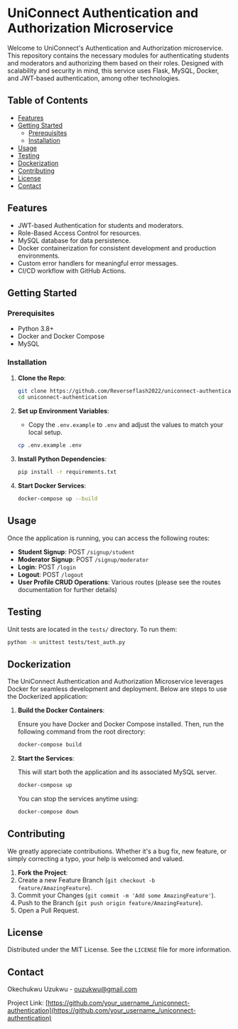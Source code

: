 # UniConnect Authentication and Authorization Microservice

Welcome to UniConnect's Authentication and Authorization microservice. This repository contains the necessary modules for authenticating students and moderators and authorizing them based on their roles. Designed with scalability and security in mind, this service uses Flask, MySQL, Docker, and JWT-based authentication, among other technologies.

## Table of Contents

- [Features](#features)
- [Getting Started](#getting-started)
    - [Prerequisites](#prerequisites)
    - [Installation](#installation)
- [Usage](#usage)
- [Testing](#testing)
- [Dockerization](#dockerization)
- [Contributing](#contributing)
- [License](#license)
- [Contact](#contact)

## Features

- JWT-based Authentication for students and moderators.
- Role-Based Access Control for resources.
- MySQL database for data persistence.
- Docker containerization for consistent development and production environments.
- Custom error handlers for meaningful error messages.
- CI/CD workflow with GitHub Actions.

## Getting Started

### Prerequisites

- Python 3.8+
- Docker and Docker Compose
- MySQL

### Installation

1. **Clone the Repo**:
    ```bash
    git clone https://github.com/Reverseflash2022/uniconnect-authentication.git
    cd uniconnect-authentication
    ```

2. **Set up Environment Variables**:
    - Copy the `.env.example` to `.env` and adjust the values to match your local setup.
      
    ```bash
    cp .env.example .env
    ```

3. **Install Python Dependencies**:
    ```bash
    pip install -r requirements.txt
    ```

4. **Start Docker Services**:
    ```bash
    docker-compose up --build
    ```

## Usage

Once the application is running, you can access the following routes:

- **Student Signup**: POST `/signup/student`
- **Moderator Signup**: POST `/signup/moderator`
- **Login**: POST `/login`
- **Logout**: POST `/logout`
- **User Profile CRUD Operations**: Various routes (please see the routes documentation for further details)

## Testing

Unit tests are located in the `tests/` directory. To run them:

```bash
python -m unittest tests/test_auth.py
```

## Dockerization

The UniConnect Authentication and Authorization Microservice leverages Docker for seamless development and deployment. Below are steps to use the Dockerized application:

1. **Build the Docker Containers**:

    Ensure you have Docker and Docker Compose installed. Then, run the following command from the root directory:

    ```bash
    docker-compose build
    ```

2. **Start the Services**:

    This will start both the application and its associated MySQL server.

    ```bash
    docker-compose up
    ```

    You can stop the services anytime using:

    ```bash
    docker-compose down
    ```

## Contributing

We greatly appreciate contributions. Whether it's a bug fix, new feature, or simply correcting a typo, your help is welcomed and valued.

1. **Fork the Project**:
2. Create a new Feature Branch (`git checkout -b feature/AmazingFeature`).
3. Commit your Changes (`git commit -m 'Add some AmazingFeature'`).
4. Push to the Branch (`git push origin feature/AmazingFeature`).
5. Open a Pull Request.

## License

Distributed under the MIT License. See the `LICENSE` file for more information.

## Contact

Okechukwu Uzukwu - ouzukwu@gmail.com

Project Link: [https://github.com/your_username_/uniconnect-authentication](https://github.com/your_username_/uniconnect-authentication)
